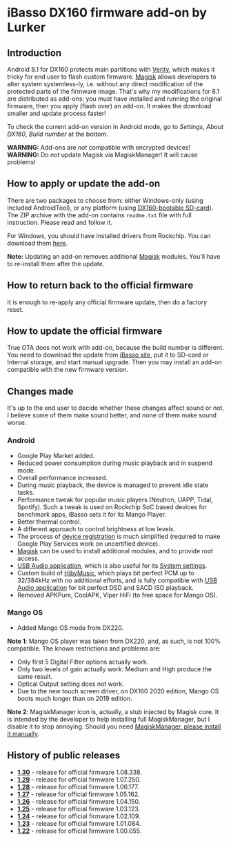 # iBasso DX160 firmware add-on by Lurker

## Introduction
Android 8.1 for DX160 protects main partitions with [Verity](https://source.android.com/security/verifiedboot), which makes it tricky for end user to flash custom firmware. [Magisk](https://magiskmanager.com/) allows developers to alter system systemless-ly, i.e. without any direct modification of the protected parts of the firmware image. That's why my modifications for 8.1 are distributed as add-ons: you must have installed and running the original firmware, then you apply (flash over) an add-on. It makes the download smaller and update process faster!

To check the current add-on version in Android mode, go to _Settings_, _About DX160_, _Build number_ at the bottom.

**WARNING:** Add-ons are *not* compatible with encrypted devices!<br />
**WARNING:** Do *not* update Magisk via MagiskManager! It will cause problems!

## How to apply or update the add-on
There are two packages to choose from: either Windows-only (using included AndroidTool), or any platform (using [DX160-bootable SD-card](https://github.com/Lurker00/DX160-Firmware-Add-on/tree/master/FirmwareUpdater)). The ZIP archive with the add-on contains `readme.txt` file with full instruction. Please read and follow it.

For Windows, you should have installed drivers from Rockchip. You can download them [here](https://github.com/Lurker00/DX220-Firmware-Add-on/tree/master/files).

**Note:** Updating an add-on removes additional [Magisk](https://magiskmanager.com/) modules. You'll have to re-install them after the update.

## How to return back to the official firmware
It is enough to re-apply any official firmware update, then do a factory reset.

## How to update the official firmware
True OTA does not work with add-on, because the build number is different. You need to download the update from [iBasso site](http://ibasso.com/down.php), put it to SD-card or Internal storage, and start manual upgrade. Then you may install an add-on compatible with the new firmware version.

## Changes made
It's up to the end user to decide whether these changes affect sound or not. I believe some of them make sound better, and none of them make sound worse.

### Android
* Google Play Market added.
* Reduced power consumption during music playback and in suspend mode.
* Overall performance increased.
* During music playback, the device is managed to prevent idle state tasks.
* Performance tweak for popular music players (Neutron, UAPP, Tidal, Spotify). Such a tweak is used on Rockchip SoC based devices for benchmark apps, iBasso sets it for its Mango Player.
* Better thermal control.
* A different approach to control brightness at low levels.
* The process of [device registration](https://www.google.com/android/uncertified/) is much simplified (required to make Google Play Services work on uncertified device).
* [Magisk](https://magiskmanager.com/) can be used to install additional modules, and to provide root access.
* [USB Audio application](https://github.com/Lurker00/DX200-USB-Audio-Release/blob/master/README.md), which is also useful for its [System settings](https://github.com/Lurker00/DX200-USB-Audio-Release/blob/master/README.md#system-settings).
* Custom build of [HibyMusic](https://play.google.com/store/apps/details?id=com.hiby.music), which plays bit perfect PCM up to 32/384kHz with no additional efforts, and is fully compatible with [USB Audio application](https://github.com/Lurker00/DX200-USB-Audio-Release/blob/master/README.md) for bit perfect DSD and SACD ISO playback.
* Removed APKPure, CoolAPK, Viper HiFi (to free space for Mango OS).
### Mango OS
* Added Mango OS mode from DX220.

**Note 1**: Mango OS player was taken from DX220, and, as such, is not 100% compatible. The known restrictions and problems are:
* Only first 5 Digital Filter options actually work.
* Only two levels of gain actually work: Medium and High produce the same result.
* Optical Output setting does not work.
* Due to the new touch screen driver, on DX160 2020 edition, Mango OS boots much longer than on 2019 edition.

**Note 2**: MagiskManager icon is, actually, a stub injected by Magisk core. It is intended by the developer to help installing full MagiskManager, but I disable it to stop annoying. Should you need [MagiskManager, please install it manually](https://github.com/topjohnwu/Magisk/releases).

## History of public releases
* [**1.30**](https://github.com/Lurker00/DX160-Firmware-Add-on/releases/tag/v1.30) - release for official firmware 1.08.338.
* [**1.29**](https://github.com/Lurker00/DX160-Firmware-Add-on/releases/tag/v1.29) - release for official firmware 1.07.250.
* [**1.28**](https://github.com/Lurker00/DX160-Firmware-Add-on/releases/tag/v1.28) - release for official firmware 1.06.177.
* [**1.27**](https://github.com/Lurker00/DX160-Firmware-Add-on/releases/tag/v1.27) - release for official firmware 1.05.162.
* [**1.26**](https://github.com/Lurker00/DX160-Firmware-Add-on/releases/tag/v1.26) - release for official firmware 1.04.150.
* [**1.25**](https://github.com/Lurker00/DX160-Firmware-Add-on/releases/tag/v1.25) - release for official firmware 1.03.123.
* [**1.24**](https://github.com/Lurker00/DX160-Firmware-Add-on/releases/tag/v1.24) - release for official firmware 1.02.109.
* [**1.23**](https://github.com/Lurker00/DX160-Firmware-Add-on/releases/tag/v1.23) - release for official firmware 1.01.084.
* [**1.22**](https://github.com/Lurker00/DX160-Firmware-Add-on/releases/tag/v1.22) - release for official firmware 1.00.055.
